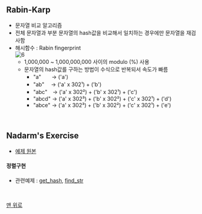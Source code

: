 ## Rabin-Karp
- 문자열 비교 알고리즘
- 전체 문자열과 부분 문자열의 hash값을 비교해서 일치하는 경우에만 문자열을 재검사함
- 해시함수 : Rabin fingerprint <br>
    ![6](https://user-images.githubusercontent.com/60066472/83149712-64850800-a135-11ea-84af-749dca6aa436.png)
    - 1,000,000 ~ 1,000,000,000 사이의 modulo (%) 사용
    - 문자열의 hash값를 구하는 방법이 수식으로 반복되서 속도가 빠름
        - "a"　　→ ('a')
        - "ab" 　→ ('a' x 302¹) + ('b')
        - "abc"　→ ('a' x 302²) + ('b' x 302¹) + ('c')
        - "abcd" → ('a' x 302³) + ('b' x 302²) + ('c' x 302¹) + ('d')
        - "abce" → ('a' x 302³) + ('b' x 302²) + ('c' x 302¹) + ('e')
<br>

## Nadarm's Exercise
- [예제 원본](https://github.com/nadarm/42-algorithm/tree/master/hash/rabin_karp)

#### 정렬구현
- 관련예제 : [get_hash](./get_hash.c), [find_str](./find_str.c)
<br>

[맨 위로](#rabin-karp)
